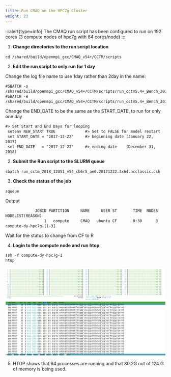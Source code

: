 ```yaml
---
title: Run CMAQ on the HPC7g Cluster
weight: 23
---
```


:::alert{type=info}
The CMAQ run script has been configured to run on 192 cores (3 compute nodes of hpc7g with 64 cores/node)
:::


1. **Change directories to the run script location**

`cd /shared/build/openmpi_gcc/CMAQ_v54+/CCTM/scripts`

2. **Edit the run script to only run for 1 day**

Change the log file name to use 1day rather than 2day in the name:

```
#SBATCH -o /shared/build/openmpi_gcc/CMAQ_v54+/CCTM/scripts/run_cctm5.4+_Bench_2018_12US1_cb6r5_ae6_20200131_MYR.192.12x16pe.1day.20171222start.3x64.log
#SBATCH -e /shared/build/openmpi_gcc/CMAQ_v54+/CCTM/scripts/run_cctm5.4+_Bench_2018_12US1_cb6r5_ae6_20200131_MYR.192.12x16pe.1day.20171222start.3x64.log
```


Change the END_DATE to be the same as the START_DATE, to run for only one day

```
#> Set Start and End Days for looping
 setenv NEW_START TRUE             #> Set to FALSE for model restart
 set START_DATE = "2017-12-22"     #> beginning date (January 22, 2017)
 set END_DATE   = "2017-12-22"     #> ending date    (December 31, 2018)
```


2. **Submit the Run script to the SLURM queue**

`sbatch run_cctm_2018_12US1_v54_cb6r5_ae6.20171222.3x64.ncclassic.csh`

3. **Check the status of the job**

`squeue`

Output

```
             JOBID PARTITION     NAME     USER ST       TIME  NODES NODELIST(REASON)
                 1   compute     CMAQ   ubuntu CF       0:30      3 compute-dy-hpc7g-[1-3]
```

Wait for the status to change from CF to R

4. **Login to the compute node and run htop**

```
ssh -Y compute-dy-hpc7g-1
htop
```

![ec2-user](/static/images/2-run-cmaq-htop.png)

5. HTOP shows that 64 processes are running and that 80.2G out of 124 G of memory is being used.


